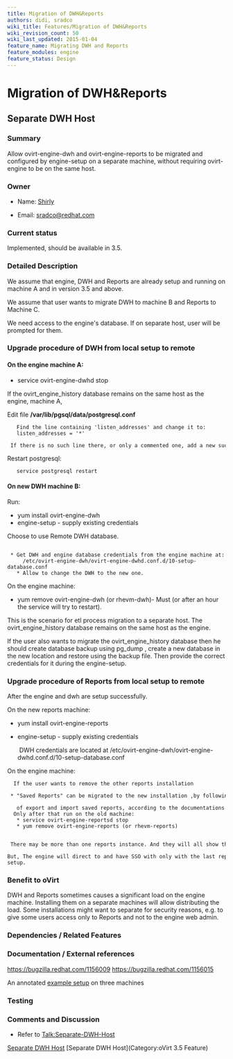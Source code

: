 ```yaml
---
title: Migration of DWH&Reports
authors: didi, sradco
wiki_title: Features/Migration of DWH&Reports
wiki_revision_count: 50
wiki_last_updated: 2015-01-04
feature_name: Migrating DWH and Reports
feature_modules: engine
feature_status: Design
---
```


# Migration of DWH&Reports

## Separate DWH Host

### Summary

Allow ovirt-engine-dwh and ovirt-engine-reports to be migrated and configured by engine-setup on a separate machine, without requiring ovirt-engine to be on the same host.

### Owner

*   Name: [ Shirly](User:Shirly)

<!-- -->

*   Email: <sradco@redhat.com>

### Current status

Implemented, should be available in 3.5.

### Detailed Description

We assume that engine, DWH and Reports are already setup and running on machine A and in version 3.5 and above.

We assume that user wants to migrate DWH to machine B and Reports to Machine C.

We need access to the engine's database. If on separate host, user will be prompted for them.

### Upgrade procedure of DWH from local setup to remote

#### On the engine machine A:

*   service ovirt-engine-dwhd stop

If the ovirt_engine_history database remains on the same host as the engine, machine A,

Edit file **/var/lib/pgsql/data/postgresql.conf**

       Find the line containing 'listen_addresses' and change it to:
       listen_addresses = '*'
       If there is no such line there, or only a commented one, add a new such line.

Restart postgresql:

       service postgresql restart 

#### On new DWH machine B:

Run:

*   yum install ovirt-engine-dwh
*   engine-setup - supply existing credentials

Choose to use Remote DWH database.

       * Get DWH and engine database credentials from the engine machine at:
         /etc/ovirt-engine-dwh/ovirt-engine-dwhd.conf.d/10-setup-database.conf
       * Allow to change the DWH to the new one.

On the engine machine:

*   yum remove ovirt-engine-dwh (or rhevm-dwh)- Must (or after an hour the service will try to restart).

This is the scenario for etl process migration to a separate host. The ovirt_engine_history database remains on the same host as the engine.

If the user also wants to migrate the ovirt_engine_history database then he should create database backup using pg_dump , create a new database in the new location and restore using the backup file. Then provide the correct credentials for it during the engine-setup.

### Upgrade procedure of Reports from local setup to remote

After the engine and dwh are setup successfully.

On the new reports machine:

*   yum install ovirt-engine-reports
*   engine-setup - supply existing credentials

       DWH credentials are located at /etc/ovirt-engine-dwh/ovirt-engine-dwhd.conf.d/10-setup-database.conf 

On the engine machine:

      If the user wants to remove the other reports installation
       * "Saved Reports" can be migrated to the new installation ,by following the steps 
         of export and import saved reports, according to the documentations .
      Only after that run on the old machine:
       * service ovirt-engine-reportsd stop
       * yum remove ovirt-engine-reports (or rhevm-reports)

       There may be more than one reports instance. And they will all show the reports.
      But, The engine will direct to and have SSO with only with the last reports instance that run engine-setup.

### Benefit to oVirt

DWH and Reports sometimes causes a significant load on the engine machine. Installing them on a separate machines will allow distributing the load. Some installations might want to separate for security reasons, e.g. to give some users access only to Reports and not to the engine web admin.

### Dependencies / Related Features

### Documentation / External references

<https://bugzilla.redhat.com/1156009> <https://bugzilla.redhat.com/1156015>

An annotated [example setup](Separate-Reports-Host#Example_setup) on three machines

### Testing

### Comments and Discussion

*   Refer to <Talk:Separate-DWH-Host>

[Separate DWH Host](Category:Feature) [Separate DWH Host](Category:oVirt 3.5 Feature)

